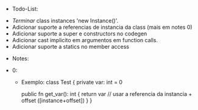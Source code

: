 * Todo-List:
 - *Terminar* class instances 'new Instance()'.
 - Adicionar suporte a referencias de instancia da class (mais em notes 0)
 - Adicionar suporte a super e constructors no codegen
 - Adicionar cast implicito em argumentos em function calls.
 - Adicionar suporte a statics no member access

* Notes:
 - 0:
   * Exemplo:
	class Test {
		private var: int = 0

		public fn get_var(): int {
			return var // usar a referencia da instancia + offset ([instance+offset])
		}
	}